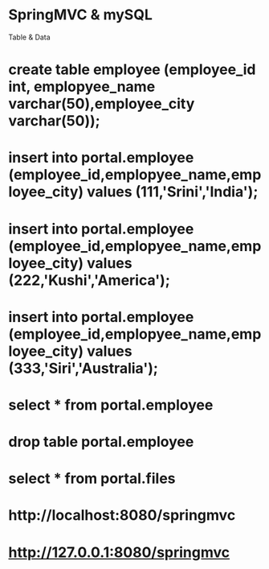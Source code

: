 

# SpringMVC & mySQL

Table & Data
# create table employee (employee_id int, emplopyee_name varchar(50),employee_city varchar(50));
# insert into portal.employee (employee_id,emplopyee_name,employee_city) values (111,'Srini','India');
# insert into portal.employee (employee_id,emplopyee_name,employee_city) values (222,'Kushi','America');
# insert into portal.employee (employee_id,emplopyee_name,employee_city) values (333,'Siri','Australia');
# select * from portal.employee
# drop table portal.employee 


# select * from portal.files
#  http://localhost:8080/springmvc
#  http://127.0.0.1:8080/springmvc
